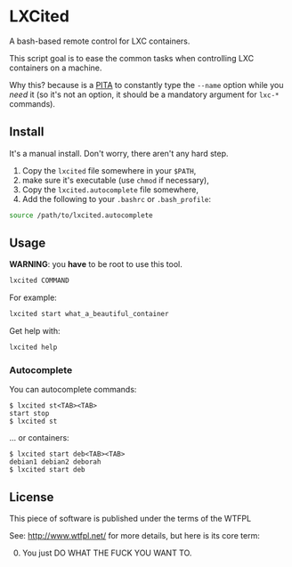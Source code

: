 # LXCited

A bash-based remote control for LXC containers.

This script goal is to ease the common tasks when controlling LXC containers on a machine.

Why this? because is a [PITA](https://en.wiktionary.org/wiki/PITA) to constantly type the ``--name`` option while you *need* it (so it's not an option, it should be a mandatory argument for ``lxc-*`` commands).

## Install

It's a manual install. Don't worry, there aren't any hard step.

1. Copy the ``lxcited`` file somewhere in your ``$PATH``,
2. make sure it's executable (use ``chmod`` if necessary),
3. Copy the ``lxcited.autocomplete`` file somewhere,
4. Add the following to your ``.bashrc`` or ``.bash_profile``:

```sh
source /path/to/lxcited.autocomplete
```


## Usage

**WARNING**: you **have** to be root to use this tool.

```sh
lxcited COMMAND
```

For example:

```sh
lxcited start what_a_beautiful_container
```

Get help with:

```sh
lxcited help
```

### Autocomplete

You can autocomplete commands:

```
$ lxcited st<TAB><TAB>
start stop
$ lxcited st
```

... or containers:

```
$ lxcited start deb<TAB><TAB>
debian1 debian2 deborah
$ lxcited start deb
```

## License

This piece of software is published under the terms of the WTFPL

See: http://www.wtfpl.net/ for more details, but here is its core term:

   0. You just DO WHAT THE FUCK YOU WANT TO.
